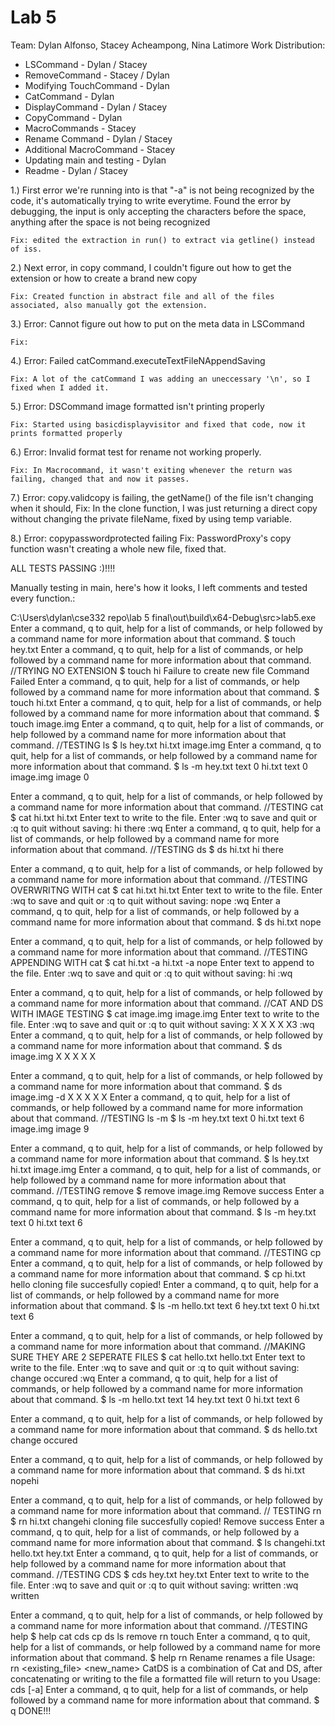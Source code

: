 # Lab 5
Team: Dylan Alfonso, Stacey Acheampong, Nina Latimore
Work Distribution:
- LSCommand - Dylan / Stacey
- RemoveCommand - Stacey / Dylan
- Modifying TouchCommand - Dylan
- CatCommand - Dylan
- DisplayCommand - Dylan / Stacey
- CopyCommand - Dylan
- MacroCommands - Stacey
- Rename Command - Dylan / Stacey
- Additional MacroCommand - Stacey
- Updating main and testing - Dylan
- Readme - Dylan / Stacey

1.) First error we're running into is that "-a" is not being recognized by the code, it's automatically trying to write everytime.
	Found the error by debugging, the input is only accepting the characters before the space, anything after the space is not being recognized
	
	Fix: edited the extraction in run() to extract via getline() instead of iss.

2.) Next error, in copy command, I couldn't figure out how to get the extension or how to create a brand new copy

	Fix: Created function in abstract file and all of the files associated, also manually got the extension.

3.) Error: Cannot figure out how to put on the meta data in LSCommand
	
	Fix: 

4.) Error: Failed catCommand.executeTextFileNAppendSaving
	
	Fix: A lot of the catCommand I was adding an uneccessary '\n', so I fixed when I added it.

5.) Error: DSCommand image formatted isn't printing properly

	Fix: Started using basicdisplayvisitor and fixed that code, now it prints formatted properly

6.) Error: Invalid format test for rename not working properly.

	Fix: In Macrocommand, it wasn't exiting whenever the return was failing, changed that and now it passes.

7.) Error: copy.validcopy is failing, the getName() of the file isn't changing when it should,
	Fix: In the clone function, I was just returning a direct copy without changing the private fileName, fixed by using temp variable.

8.) Error: copypasswordprotected failing
	Fix: PasswordProxy's copy function wasn't creating a whole new file, fixed that.



ALL TESTS PASSING :)!!!!

Manually testing in main, here's how it looks, I left comments and tested every function.:


C:\Users\dylan\cse332 repo\lab 5 final\out\build\x64-Debug\src>lab5.exe
Enter a command, q to quit, help for a list of commands, or help followed by a command name for more information about that command.
$ touch hey.txt
Enter a command, q to quit, help for a list of commands, or help followed by a command name for more information about that command.
//TRYING NO EXTENSION
$ touch hi 
Failure to create new file
Command Failed
Enter a command, q to quit, help for a list of commands, or help followed by a command name for more information about that command.
$ touch hi.txt
Enter a command, q to quit, help for a list of commands, or help followed by a command name for more information about that command.
$ touch image.img
Enter a command, q to quit, help for a list of commands, or help followed by a command name for more information about that command.
//TESTING ls
$ ls
hey.txt             hi.txt
image.img
Enter a command, q to quit, help for a list of commands, or help followed by a command name for more information about that command.
$ ls -m
hey.txt             text                0
hi.txt              text                0
image.img           image               0

Enter a command, q to quit, help for a list of commands, or help followed by a command name for more information about that command.
//TESTING cat
$ cat hi.txt
 hi.txt
Enter text to write to the file. Enter :wq to save and quit or :q to quit without saving:
hi
there
:wq
Enter a command, q to quit, help for a list of commands, or help followed by a command name for more information about that command.
//TESTING ds
$ ds hi.txt
hi
there

Enter a command, q to quit, help for a list of commands, or help followed by a command name for more information about that command.
//TESTING OVERWRITNG WITH cat
$ cat hi.txt
 hi.txt
Enter text to write to the file. Enter :wq to save and quit or :q to quit without saving:
nope
:wq
Enter a command, q to quit, help for a list of commands, or help followed by a command name for more information about that command.
$ ds hi.txt
nope

Enter a command, q to quit, help for a list of commands, or help followed by a command name for more information about that command.
//TESTING APPENDING WITH cat
$ cat hi.txt -a
 hi.txt -a
nope
Enter text to append to the file. Enter :wq to save and quit or :q to quit without saving:
hi
:wq

Enter a command, q to quit, help for a list of commands, or help followed by a command name for more information about that command.
//CAT AND DS WITH IMAGE TESTING
$ cat image.img
 image.img
Enter text to write to the file. Enter :wq to save and quit or :q to quit without saving:
X X X X X3
:wq
Enter a command, q to quit, help for a list of commands, or help followed by a command name for more information about that command.
$ ds image.img
X X
 X
X X

Enter a command, q to quit, help for a list of commands, or help followed by a command name for more information about that command.
$ ds image.img -d
X X X X X
Enter a command, q to quit, help for a list of commands, or help followed by a command name for more information about that command.
//TESTING ls -m
$ ls -m
hey.txt             text                0
hi.txt              text                6
image.img           image               9

Enter a command, q to quit, help for a list of commands, or help followed by a command name for more information about that command.
$ ls
hey.txt             hi.txt
image.img
Enter a command, q to quit, help for a list of commands, or help followed by a command name for more information about that command.
//TESTING remove
$ remove image.img
Remove success
Enter a command, q to quit, help for a list of commands, or help followed by a command name for more information about that command.
$ ls -m
hey.txt             text                0
hi.txt              text                6

Enter a command, q to quit, help for a list of commands, or help followed by a command name for more information about that command.
//TESTING cp
Enter a command, q to quit, help for a list of commands, or help followed by a command name for more information about that command.
$ cp hi.txt hello
cloning file
succesfully copied!
Enter a command, q to quit, help for a list of commands, or help followed by a command name for more information about that command.
$ ls -m
hello.txt           text                6
hey.txt             text                0
hi.txt              text                6

Enter a command, q to quit, help for a list of commands, or help followed by a command name for more information about that command.
//MAKING SURE THEY ARE 2 SEPERATE FILES
$ cat hello.txt
 hello.txt
Enter text to write to the file. Enter :wq to save and quit or :q to quit without saving:
change
occured
:wq
Enter a command, q to quit, help for a list of commands, or help followed by a command name for more information about that command.
$ ls -m
hello.txt           text                14
hey.txt             text                0
hi.txt              text                6

Enter a command, q to quit, help for a list of commands, or help followed by a command name for more information about that command.
$ ds hello.txt
change
occured

Enter a command, q to quit, help for a list of commands, or help followed by a command name for more information about that command.
$ ds hi.txt
nopehi

Enter a command, q to quit, help for a list of commands, or help followed by a command name for more information about that command.
// TESTING rn
$ rn hi.txt changehi
cloning file
succesfully copied!
Remove success
Enter a command, q to quit, help for a list of commands, or help followed by a command name for more information about that command.
$ ls
changehi.txt        hello.txt
hey.txt
Enter a command, q to quit, help for a list of commands, or help followed by a command name for more information about that command.
//TESTING CDS
$ cds hey.txt
 hey.txt
Enter text to write to the file. Enter :wq to save and quit or :q to quit without saving:
written
:wq
written

Enter a command, q to quit, help for a list of commands, or help followed by a command name for more information about that command.
//TESTING help
$ help
cat
cds
cp
ds
ls
remove
rn
touch
Enter a command, q to quit, help for a list of commands, or help followed by a command name for more information about that command.
$ help rn
Rename renames a file
Usage: rn <existing_file> <new_name>
CatDS is a combination of Cat and DS, after concatenating or writing to the file a formatted file will return to you
Usage: cds <filename> [-a]
Enter a command, q to quit, help for a list of commands, or help followed by a command name for more information about that command.
$ q
DONE!!!